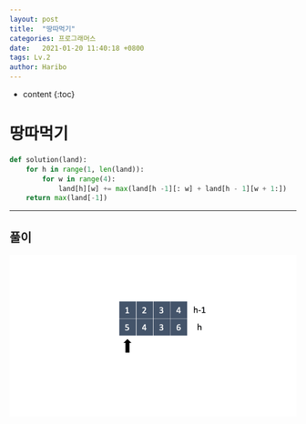 ```yaml
---
layout: post
title:  "땅따먹기"
categories: 프로그래머스
date:   2021-01-20 11:40:18 +0800
tags: Lv.2
author: Haribo
---
```


* content
{:toc}
# 땅따먹기

```python
def solution(land):
    for h in range(1, len(land)):
        for w in range(4):
            land[h][w] += max(land[h -1][: w] + land[h - 1][w + 1:])
    return max(land[-1])
```

---









## 풀이

![](/images/land/landeat.gif)


